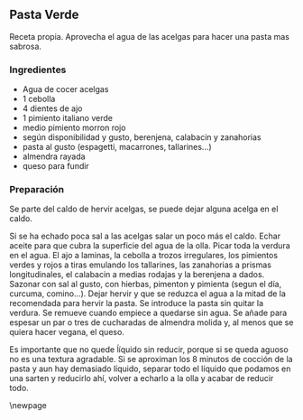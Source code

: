 ## Pasta Verde

Receta propia. Aprovecha el agua de las acelgas para hacer una pasta mas sabrosa.

### Ingredientes

- Agua de cocer acelgas
- 1 cebolla
- 4 dientes de ajo
- 1 pimiento italiano verde
- medio pimiento morron rojo
- según disponibilidad y gusto, berenjena, calabacin y zanahorias
- pasta al gusto (espagetti, macarrones, tallarines...)
- almendra rayada
- queso para fundir

### Preparación

Se parte del caldo de hervir acelgas, se puede dejar alguna acelga en el caldo.

Si se ha echado poca sal a las acelgas salar un poco más el caldo.
Echar aceite para que cubra la superficie del agua de la olla.
Picar toda la verdura en el agua.
El ajo a laminas, la cebolla a trozos irregulares, los pimientos verdes y rojos a tiras emulando los tallarines,
las zanahorias a prismas longitudinales, el calabacin a medias rodajas y la berenjena a dados.
Sazonar con sal al gusto, con hierbas, pimenton y pimienta (segun el día, curcuma, comino...).
Dejar hervir y que se reduzca el agua a la mitad de la recomendada para hervir la pasta.
Se introduce la pasta sin quitar la verdura.
Se remueve cuando empiece a quedarse sin agua.
Se añade para espesar un par o tres de cucharadas de almendra molida
y, al menos que se quiera hacer vegana, el queso.

Es importante que no quede ĺíquido sin reducir,
porque si se queda aguoso no es una textura agradable.
Si se aproximan los 8 minutos de cocción de la pasta y aun hay demasiado líquido,
separar todo el líquido que podamos en una sarten y reducirlo ahí, volver a echarlo a la olla y acabar de reducir todo.



\newpage
